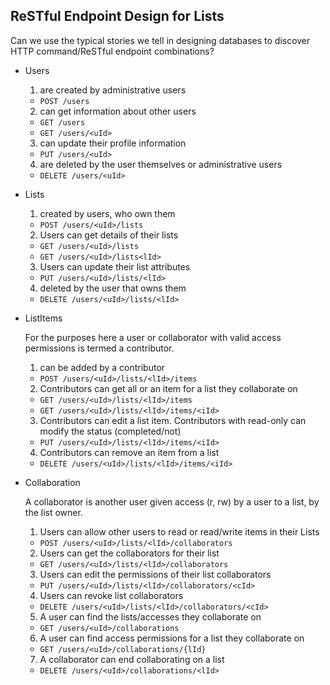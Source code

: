 ## ReSTful Endpoint Design for **Lists**
Can we use the typical stories we tell in designing databases to discover HTTP command/ReSTful endpoint combinations?

+ Users
  1. are created by administrative users
    + ```POST /users```
  2. can get information about other users
    + ```GET /users```
    + ```GET /users/<uId>```
  3. can update their profile information
    + ```PUT /users/<uId>```
  4. are deleted by the user themselves or administrative users
    + ```DELETE /users/<uId>```

+ Lists
  1. created by users, who own them
    + ```POST /users/<uId>/lists```
  2. Users can get details of their lists
    + ```GET /users/<uId>/lists```
    + ```GET /users/<uId>/lists<lId>```
  3. Users can update their list attributes
    + ```PUT /users/<uId>/lists/<lId>```
  4. deleted by the user that owns them
    + ```DELETE /users/<uId>/lists/<lId>```


+ ListItems

  For the purposes here a user or collaborator with valid access permissions is termed a contributor.

  1. can be added by a contributor
    + ```POST /users/<uId>/lists/<lId>/items```
  2. Contributors can get all or an item for a list they collaborate on
    + ```GET /users/<uId>/lists/<lId>/items```
    + ```GET /users/<uId>/lists/<lId>/items/<iId>```
  3. Contributors can edit a list item. Contributors with read-only can modify the status (completed/not)
    + ```PUT /users/<uId>/lists/<lId>/items/<iId>```
  4. Contributors can remove an item from a list
    + ```DELETE /users/<uId>/lists/<lId>/items/<iId>```


+ Collaboration

  A collaborator is another user given access (r, rw) by a user to a list, by the list owner.

  1. Users can allow other users to read or read/write items in their Lists
    + ```POST /users/<uId>/lists/<lId>/collaborators```
  2. Users can get the collaborators for their list
    + ```GET /users/<uId>/lists/<lId>/collaborators```
  3. Users can edit the permissions of their list collaborators
    + ```PUT /users/<uId>/lists/<lId>/collaborators/<cId>```
  4. Users can revoke list collaborators
    + ```DELETE /users/<uId>/lists/<lId>/collaborators/<cId>```
  5. A user can find the lists/accesses they collaborate on
    + ```GET /users/<uId>/collaborations```
  6. A user can find access permissions for a list they collaborate on
    + ```GET /users/<uId>/collaborations/{lId}```
  7. A collaborator can end collaborating on a list
    + ```DELETE /users/<uId>/collaborations/<lId>```
